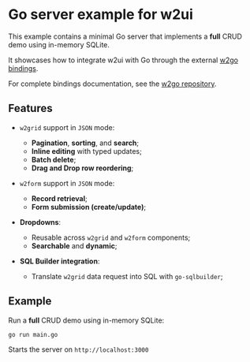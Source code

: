 # Go server example for w2ui

This example contains a minimal Go server that implements a **full** CRUD demo using in-memory SQLite.

It showcases how to integrate w2ui with Go through the external [w2go bindings](https://github.com/dv1x3r/w2go). 

For complete bindings documentation, see the [w2go repository](https://github.com/dv1x3r/w2go).

## Features

- `w2grid` support in `JSON` mode:
  - **Pagination**, **sorting**, and **search**;
  - **Inline editing** with typed updates;
  - **Batch delete**;
  - **Drag and Drop row reordering**;

- `w2form` support in `JSON` mode:
  - **Record retrieval**;
  - **Form submission (create/update)**;

- **Dropdowns**:
  - Reusable across `w2grid` and `w2form` components;
  - **Searchable** and **dynamic**;

- **SQL Builder integration**:
  - Translate `w2grid` data request into SQL with `go-sqlbuilder`;

## Example

Run a **full** CRUD demo using in-memory SQLite:

```shell
go run main.go
```

Starts the server on `http://localhost:3000`
